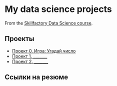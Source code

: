 # My data science projects

From the [Skillfactory Data Science course](https://skillfactory.ru/kurs-po-nejronnim-setyam).

## Проекты

* [Проект 0. Игра: Угадай число](https://github.com/NikeOlla37/ide3/tree/main/project_0)
* [Проект 1. _______](___)
* [Проект 2. _______](___)

## Ссылки на резюме